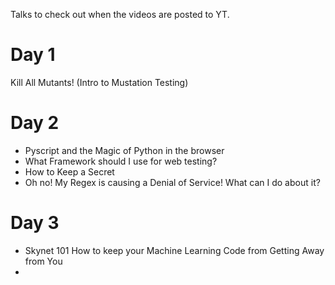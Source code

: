 Talks to check out when the videos are posted to YT.

# Day 1
Kill All Mutants! (Intro to Mustation Testing)

# Day 2
- Pyscript and the Magic of Python in the browser
- What Framework should I use for web testing?
- How to Keep a Secret
- Oh no! My Regex is causing a Denial of Service! What can I do about it?

# Day 3
- Skynet 101 How to keep your Machine Learning Code from Getting Away from You
- 